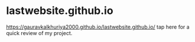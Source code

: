 # lastwebsite.github.io
https://gauravkalkhuriya2000.github.io/lastwebsite.github.io/ tap here for a quick review of my project.
